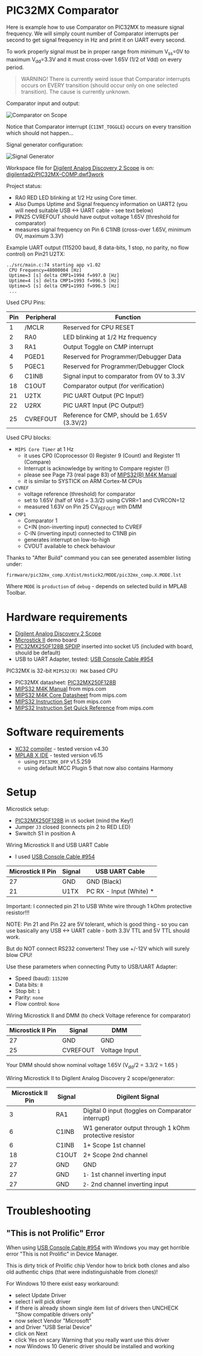 # PIC32MX Comparator

Here is example how to use Comparator on PIC32MX to measure signal frequency.
We will simply count number of Comparator interrupts per
second to get signal frequency in Hz and print it on UART every
second.

To work properly signal must be in proper range from minimum V<sub>ss</sub>=0V to 
maximum V<sub>dd</sub>=3.3V and it must cross-over 1.65V (1/2 of Vdd) on every period.

> WARNING! There is currently weird issue that Comparator interrupts occurs on EVERY transition
> (should occur only on one selected transition). The cause is currently unknown.
> 

Comparator input and output:

![Comparator on Scope](digilentad2/pic32mx-comp-scope.gif)

Notice that Comparator interrupt (`C1INT_TOGGLE`) occurs on every transition which should
not happen...

Signal generator configuration:

![Signal Generator](digilentad2/pic32mx-gen.gif)

Workspace file for [Digilent Analog Discovery 2 Scope][Digilent AD2]
is on: [digilentad2/PIC32MX-COMP.dwf3work](digilentad2/PIC32MX-COMP.dwf3work])

Project status:
- RA0 RED LED blinking at 1/2 Hz using Core timer.
- Also Dumps Uptime and Signal frequency information on UART2 (you will need suitable
  USB <-> UART cable - see text below)
- PIN25 CVREFOUT should have output voltage 1.65V (threshold for comparator)
- measures signal frequency on Pin 6 C1INB (cross-over 1.65V, minimum 0V, maximum 3.3V)


Example UART output (115200 baud, 8 data-bits, 1 stop, no parity, no flow control) on Pin21 U2TX:
```
../src/main.c:74 starting app v1.02
 CPU Frequency=48000004 [Hz]
 Uptime=3 [s] delta CMP1=1994 f=997.0 [Hz]
 Uptime=4 [s] delta CMP1=1993 f=996.5 [Hz]
 Uptime=5 [s] delta CMP1=1993 f=996.5 [Hz]
 ...
```

Used CPU Pins:

| Pin | Peripheral | Function |
| --- | --- | --- |
| 1 | /MCLR | Reserved for CPU RESET |
| 2 | RA0 | LED blinking at 1/2 Hz frequency |
| 3 | RA1 | Output Toggle on CMP interrupt |
| 4 | PGED1 | Reserved for Programmer/Debugger Data |
| 5 | PGEC1 | Reserved for Programmer/Debugger Clock |
| 6 | C1INB | Signal input to comparator from 0V to 3.3V |
| 18 | C1OUT | Comparator output (for verification) |
| 21 | U2TX | PIC UART Output (PC Input!) |
| 22 | U2RX | PIC UART Input (PC Output!) |
| 25 | CVREFOUT | Reference for CMP, should be  1.65V (3.3V/2) |


Used CPU blocks:
- `MIPS Core Timer` at 1 Hz
  - it uses CP0 (Coprocessor 0) Register 9 (Count)
    and Register 11 (Compare)
  - Interrupt is acknowledge by writing to Compare register (!)
  - please see Page 73 (real page 83) of 
    [MIPS32(R) M4K Manual][MIPS32 M4K Manual]
  - it is similar to SYSTICK on ARM Cortex-M CPUs
- `CVREF`
  - voltage reference (threshold) for comparator
  - set to 1.65V (half of Vdd = 3.3/2) using CVRR=1 and CVRCON=12
  - measured 1.63V on Pin 25 CV<sub>REFOUT</sub> with DMM
- `CMP1`
  - Comparator 1
  - C+IN (non-inverting input) connected to CVREF
  - C-IN (inverting input) connected to C1INB pin
  - generates interrupt on low-to-high
  - CVOUT available to check behaviour

Thanks to "After Build" command you can see generated assembler
listing under:
```
firmware/pic32mx_comp.X/dist/mstick2/MODE/pic32mx_comp.X.MODE.lst
```
Where `MODE` is `production` of `debug` - depends on selected
build in MPLAB Toolbar.

# Hardware requirements

* [Digilent Analog Discovery 2 Scope][Digilent AD2]
* [Microstick II][PIC Microstick II]  demo board
* [PIC32MX250F128B SPDIP][PIC32MX250F128B] inserted into socket U5
  (included with board, should be default)
* USB to UART Adapter, tested:
  [USB Console Cable #954][USB Console Cable #954]

PIC32MX is 32-bit `MIPS32(R) M4K` based CPU
- PIC32MX datasheet: [PIC32MX250F128B][PIC32MX250F128B]
- [MIPS32 M4K Manual][MIPS32 M4K Manual] from mips.com
- [MIPS32 M4K Core Datasheet][MIPS32 M4K DTS] from mips.com
- [MIPS32 Instruction Set][MIPS32 BIS] from mips.com
- [MIPS32 Instruction Set Quick Reference][MIPS32 QRC] from mips.com

# Software requirements

* [XC32 compiler][XC compilers] - tested version v4.30
* [MPLAB X IDE][MPLAB X IDE] - tested version v6.15
  - using `PIC32MX_DFP` v1.5.259
  - using default MCC Plugin 5 that now also contains Harmony

# Setup

Microstick setup:
- [PIC32MX250F128B][PIC32MX250F128B] in `U5` socket (mind the Key!)
- Jumper `J3` closed (connects pin 2 to RED LED)
- Swwitch S1 in position A

Wiring Microstick II and USB UART Cable
- I used [USB Console Cable #954][USB Console Cable #954]

| Microstick II Pin | Signal | USB UART Cable |
| --- | --- | --- |
| 27 | GND | GND (Black) |
| 21 | U1TX | PC RX - Input (White) * |

Important: I connected pin 21 to USB White wire through
1 kOhm protective resistor!!!

NOTE: Pin 21 and Pin 22 are 5V tolerant, which is good thing - so you
can use basically any USB <-> UART cable - both 3.3V TTL and 5V TTL should
work.

But do NOT connect RS232 converters! They use +/-12V which will surely
blow CPU!

Use these parameters when connecting Putty to USB/UART Adapter:
- Speed (baud): `115200`
- Data bits: `8`
- Stop bit: `1`
- Parity: `none`
- Flow control: `None`

Wiring Microstick II and DMM (to check Voltage reference for comparator)

| Microstick II Pin | Signal | DMM |
| --- | --- | --- |
| 27 | GND | GND |
| 25 | CVREFOUT | Voltage Input |

Your DMM should show nominal voltage 1.65V (V<sub>dd</sub>/2 = 3.3/2 = 1.65 )

Wiring Microstick II to Digilent Analog Discovery 2 scope/generator:

| Microstick II Pin | Signal | Digilent Signal |
| --- | --- | --- |
| 3 | RA1 | Digital 0 input (toggles on Comparator interrupt) |
| 6 | C1INB | W1 generator output through 1 kOhm protective resistor |
| 6 | C1INB | 1+ Scope 1st channel|
| 18 | C1OUT | 2+ Scope 2nd channel|
| 27 | GND | GND |
| 27 | GND | `1-` 1st channel inverting input |
| 27 | GND | `2-` 2nd channel inverting input |



# Troubleshooting

## "This is not Prolific" Error

When using [USB Console Cable #954][USB Console Cable #954]
with Windows you may get horrible error "This is not Prolific"
in Device Manager. 

This is dirty trick of Prolific chip Vendor how to brick both clones and also
old authentic chips (that were indistinguishable from clones)!

For Windows 10 there exist easy workaround:
- select Update Driver
- select I will pick driver
- if there is already shown single item list of drivers then
  UNCHECK "Show compatible drivers only"
- now select Vendor "Microsoft"
- and Driver "USB Serial Device"
- click on Next
- click Yes on scary Warning that you really want use this driver
- now Windows 10 Generic driver should be installed and working

[Digilent AD2]: https://digilent.com/shop/analog-discovery-2-100ms-s-usb-oscilloscope-logic-analyzer-and-variable-power-supply/
[MIPS32 M4K Manual]: https://s3-eu-west-1.amazonaws.com/downloads-mips/documents/MD00249-2B-M4K-SUM-02.03.pdf
[MIPS32 M4K DTS]: https://s3-eu-west-1.amazonaws.com/downloads-mips/documents/MD00247-2B-M4K-DTS-02.01.pdf
[MIPS32 BIS]: https://s3-eu-west-1.amazonaws.com/downloads-mips/documents/MD00086-2B-MIPS32BIS-AFP-05.04.pdf
[MIPS32 QRC]: https://s3-eu-west-1.amazonaws.com/downloads-mips/documents/MD00565-2B-MIPS32-QRC-01.01.pdf 
[Harmony]: https://www.microchip.com/mplab/mplab-harmony
[XC compilers]: https://www.microchip.com/mplab/compilers
[MPLAB X IDE]: https://www.microchip.com/mplab/mplab-x-ide
[PIC32MX250F128B]: https://www.microchip.com/wwwproducts/en/PIC32MX250F128B
[PIC Microstick II]: https://www.microchip.com/DevelopmentTools/ProductDetails/dm330013-2
[USB Console Cable #954]: https://www.modmypi.com/raspberry-pi/communication-1068/serial-1075/usb-to-ttl-serial-cable-debug--console-cable-for-raspberry-pi "USB Console Cable #954"
